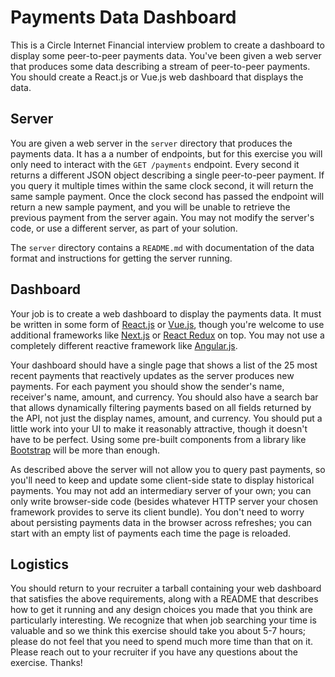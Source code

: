 # Payments Data Dashboard

This is a Circle Internet Financial interview problem to create a dashboard to display some peer-to-peer payments data.  You've been given a web server that produces some data describing a stream of peer-to-peer payments.  You should create a React.js or Vue.js web dashboard that displays the data.


## Server

You are given a web server in the `server` directory that produces the payments data.  It has a a number of endpoints, but for this exercise you will only need to interact with the `GET /payments` endpoint.  Every second it returns a different JSON object describing a single peer-to-peer payment.  If you query it multiple times within the same clock second, it will return the same sample payment.  Once the clock second has passed the endpoint will return a new sample payment, and you will be unable to retrieve the previous payment from the server again.  You may not modify the server's code, or use a different server, as part of your solution.

The `server` directory contains a `README.md` with documentation of the data format and instructions for getting the server running.


## Dashboard

Your job is to create a web dashboard to display the payments data.  It must be written in some form of [React.js](https://reactjs.org/) or [Vue.js](https://vuejs.org/), though you're welcome to use additional frameworks like [Next.js](https://nextjs.org/) or [React Redux](https://react-redux.js.org/) on top.  You may not use a completely different reactive framework like [Angular.js](https://angularjs.org/).

Your dashboard should have a single page that shows a list of the 25 most recent payments that reactively updates as the server produces new payments.  For each payment you should show the sender's name, receiver's name, amount, and currency.  You should also have a search bar that allows dynamically filtering payments based on all fields returned by the API, not just the display names, amount, and currency.  You should put a little work into your UI to make it reasonably attractive, though it doesn't have to be perfect.  Using some pre-built components from a library like [Bootstrap](https://getbootstrap.com/) will be more than enough.

As described above the server will not allow you to query past payments, so you'll need to keep and update some client-side state to display historical payments.  You may not add an intermediary server of your own; you can only write browser-side code (besides whatever HTTP server your chosen framework provides to serve its client bundle).  You don't need to worry about persisting payments data in the browser across refreshes; you can start with an empty list of payments each time the page is reloaded.


## Logistics

You should return to your recruiter a tarball containing your web dashboard that satisfies the above requirements, along with a README that describes how to get it running and any design choices you made that you think are particularly interesting.  We recognize that when job searching your time is valuable and so we think this exercise should take you about 5-7 hours; please do not feel that you need to spend much more time than that on it.  Please reach out to your recruiter if you have any questions about the exercise.  Thanks!
